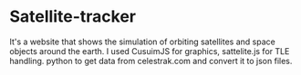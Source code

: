 # Satellite-tracker
It's a website that shows the simulation of orbiting satellites and space objects around the earth. 
I used CusuimJS for graphics, sattelite.js for TLE handling. python to get data from celestrak.com and convert it to json files. 
